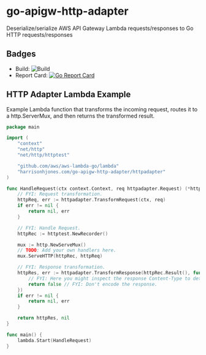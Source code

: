 # go-apigw-http-adapter

Deserialize/serialize AWS API Gateway Lambda requests/responses to Go HTTP
requests/responses

## Badges

- Build:
  ![Build](https://github.com/harrisonhjones/go-apigw-http-adapter/workflows/Go/badge.svg)
- Report Card:
  [![Go Report Card](https://goreportcard.com/badge/harrisonhjones.com/go-apigw-http-adapter)](https://goreportcard.com/report/harrisonhjones.com/go-apigw-http-adapter)

## HTTP Adapter Lambda Example

Example Lambda function that transforms the incoming request, routes it to a
http.ServerMux, and then returns the transformed result.

```go
package main

import (
	"context"
	"net/http"
	"net/http/httptest"

	"github.com/aws/aws-lambda-go/lambda"
	"harrisonhjones.com/go-apigw-http-adapter/httpadapter"
)

func HandleRequest(ctx context.Context, req httpadapter.Request) (*httpadapter.Response, error) {
	// FYI: Request transformation.
	httpReq, err := httpadapter.TransformRequest(ctx, req)
	if err != nil {
		return nil, err
	}

	// FYI: Handle Request.
	httpRec := httptest.NewRecorder()

	mux := http.NewServeMux()
	// TODO: Add your own handlers here.
	mux.ServeHTTP(httpRec, httpReq)

	// FYI: Response transformation.
	httpRes, err := httpadapter.TransformResponse(httpRec.Result(), func(response *http.Response) bool {
		// FYI: Here you might inspect the response Content-Type to determine if the response should be encoded or not.
		return false // FYI: Don't encode the response.
	})
	if err != nil {
		return nil, err
	}

	return httpRes, nil
}

func main() {
	lambda.Start(HandleRequest)
}
```
